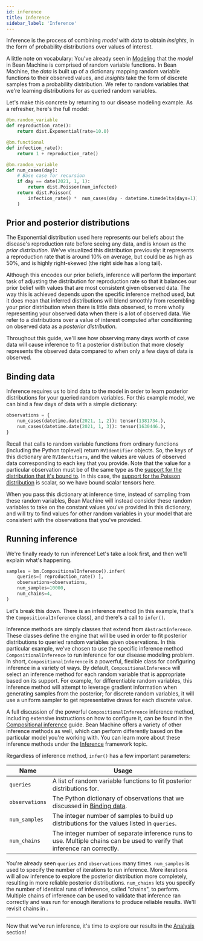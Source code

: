 ```yaml
---
id: inference
title: Inference
sidebar_label: 'Inference'
---
```


<!-- @import "../../header.md" -->

Inference is the process of combining _model_ with _data_ to obtain _insights_, in the form of probability distributions over values of interest.

A little note on vocabulary: You've already seen in [Modeling](../modeling/modeling.md) that the _model_ in Bean Machine is comprised of random variable functions. In Bean Machine, the _data_ is built up of a dictionary mapping random variable functions to their observed values, and _insights_ take the form of discrete samples from a probability distribution. We refer to random variables that we're learning distributions for as queried random variables.



Let's make this concrete by returning to our disease modeling example. As a refresher, here's the full model:


```py
@bm.random_variable
def reproduction_rate():
    return dist.Exponential(rate=10.0)

@bm.functional
def infection_rate():
    return 1 + reproduction_rate()

@bm.random_variable
def num_cases(day):
    # Base case for recursion
    if day == date(2021, 1, 1):
        return dist.Poisson(num_infected)
    return dist.Poisson(
        infection_rate() *  num_cases(day - datetime.timedelta(days=1))
    )
```


## Prior and posterior distributions


<!-- <img style="float: right;" src="../introduction/exponential_10.png" width='400px'> -->

The $\text{Exponential}$ distribution used here represents our beliefs about the disease's reproduction rate before seeing any data, and is known as the _prior distribution_. We've visualized this distribution previously: it represents a reproduction rate that is around 10% on average, but could be as high as 50%, and is highly right-skewed (the right side has a long tail).

Although this encodes our prior beliefs, inference will perform the important task of adjusting the distribution for reproduction rate so that it balances our prior belief with values that are most consistent given observed data. The way this is achieved depends upon the specific inference method used, but it does mean that inferred distributions will blend smoothly from resembling your prior distribution when there is little data observed, to more wholly representing your observed data when there is a lot of observed data. We refer to a distributions over a value of interest computed after conditioning on observed data as a _posterior distribution_.

Throughout this guide, we'll see how observing many days worth of case data will cause inference to fit a posterior distribution that more closely represents the observed data compared to when only a few days of data is observed.

## <a name="binding_data"></a>Binding data

Inference requires us to bind data to the model in order to learn posterior distributions for your queried random variables. For this example model, we can bind a few days of data with a simple dictionary:

```py
observations = {
    num_cases(datetime.date(2021, 1, 2)): tensor(1381734.),
    num_cases(datetime.date(2021, 1, 3)): tensor(1630446.),
}
```

Recall that calls to random variable functions from ordinary functions (including the Python toplevel) return `RVIdentifier` objects. So, the keys of this dictionary are `RVIdentifiers`, and the values are values of observed data corresponding to each key that you provide. Note that the value for a particular observation must be of the same type as the [support for the distribution that it's bound to](https://pytorch.org/docs/stable/distributions.html#torch.distributions.distribution.Distribution.support). In this case, the [support for the $\text{Poisson}$ distribution](https://pytorch.org/docs/stable/distributions.html#torch.distributions.poisson.Poisson.support) is scalar, so we have bound scalar tensors here.

When you pass this dictionary at inference time, instead of sampling from these random variables, Bean Machine will instead consider these random variables to take on the constant values you've provided in this dictionary, and will try to find values for other random variables in your model that are consistent with the observations that you've provided.

## Running inference

We're finally ready to run inference! Let's take a look first, and then we'll explain what's happening.

```py
samples = bm.CompositionalInference().infer(
    queries=[ reproduction_rate() ],
    observations=observations,
    num_samples=10000,
    num_chains=4,
)
```

Let's break this down. There is an inference method (in this example, that's the `CompositionalInference` class), and there's a call to `infer()`.

Inference methods are simply classes that extend from `AbstractInference`. These classes define the engine that will be used in order to fit posterior distributions to queried random variables given observations. In this particular example, we've chosen to use the specific inference method `CompositionalInference` to run inference for our disease modeling problem. In short, `CompositionalInference` is a powerful, flexible class for configuring inference in a variety of ways. By default, `CompositionalInference` will select an inference method for each random variable that is appropriate based on its support. For example, for differentiable random variables, this inference method will attempt to leverage gradient information when generating samples from the posterior; for discrete random variables, it will use a uniform sampler to get representative draws for each discrete value.

A full discussion of the powerful `CompositionalInference` inference method, including extensive instructions on how to configure it, can be found in the [Compositional inference](../../framework_topics/programmable_inference/compositional_inference.md) guide. Bean Machine offers a variety of other inference methods as well, which can perform differently based on the particular model you're working with. You can learn more about these inference methods under the [Inference](../../framework_topics/inference/inference.md) framework topic.

Regardless of inference method, `infer()` has a few important parameters:

| Name | Usage
| --- | ---
| `queries` | A list of random variable functions to fit posterior distributions for.
| `observations` | The Python dictionary of observations that we discussed in [Binding data](#binding_data).
| `num_samples` | The integer number of samples to build up distributions for the values listed in `queries`.
| `num_chains` | The integer number of separate inference runs to use. Multiple chains can be used to verify that inference ran correctly.

You're already seen `queries` and `observations` many times. `num_samples` is used to specify the number of iterations to run inference. More iterations will allow inference to explore the posterior distribution more completely, resulting in more reliable posterior distributions. `num_chains` lets you specify the number of identical runs of inference, called "chains", to perform. Multiple chains of inference can be used to validate that inference ran correctly and was run for enough iterations to produce reliable results. We'll revisit chains in .

---

Now that we've run inference, it's time to explore our results in
the [Analysis](../analysis/analysis.md) section!
